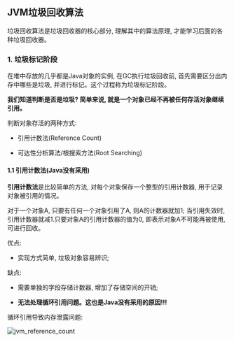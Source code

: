 ## JVM垃圾回收算法

垃圾回收算法是垃圾回收器的核心部分, 理解其中的算法原理, 才能学习后面的各种垃圾回收器。

### 1. 垃圾标记阶段

在堆中存放的几乎都是Java对象的实例, 在GC执行垃圾回收前, 首先需要区分出内存中哪些是垃圾, 并进行标记。这个过程称为垃圾标记阶段。

**我们知道判断是否是垃圾? 简单来说, 就是一个对象已经不再被任何存活对象继续引用。**

判断对象存活的两种方式:

- 引用计数法(Reference Count)

- 可达性分析算法/根搜索方法(Root Searching)

#### 1.1 引用计数法(Java没有采用)

**引用计数法**是比较简单的方法, 对每个对象保存一个整型的引用计数器, 用于记录对象被引用的情况。

对于一个对象A, 只要有任何一个对象引用了A, 则A的计数器就加1; 当引用失效时, 引用计数器就减1.只要对象A的引用计数器的值为0, 即表示对象A不可能再被使用, 可进行回收。

优点: 

- 实现方式简单, 垃圾对象容易辨识; 

缺点:

- 需要单独的字段存储计数器, 增加了存储空间的开销;

- **无法处理循环引用问题。这也是Java没有采用的原因!!!**

循环引用导致内存泄露问题:

![jvm_reference_count](/image/jvm_reference_count.png)